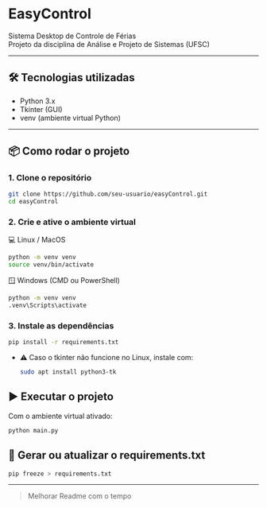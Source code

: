 # EasyControl

Sistema Desktop de Controle de Férias  
Projeto da disciplina de Análise e Projeto de Sistemas (UFSC)

---

## 🛠 Tecnologias utilizadas

- Python 3.x
- Tkinter (GUI)
- venv (ambiente virtual Python)

---

## 📦 Como rodar o projeto

### 1. Clone o repositório

```bash
git clone https://github.com/seu-usuario/easyControl.git
cd easyControl
```

### 2. Crie e ative o ambiente virtual

💻 Linux / MacOS

```bash
python -m venv venv
source venv/bin/activate
```

🪟 Windows (CMD ou PowerShell)

```bash
python -m venv venv
.venv\Scripts\activate
```

### 3. Instale as dependências

```bash
pip install -r requirements.txt
```

- ⚠️ Caso o tkinter não funcione no Linux, instale com:

  ```bash
  sudo apt install python3-tk
  ```

## ▶️ Executar o projeto

Com o ambiente virtual ativado:

```bash
python main.py
```

## 🧪 Gerar ou atualizar o requirements.txt

```bash
pip freeze > requirements.txt
```

---

> Melhorar Readme com o tempo
